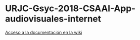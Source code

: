# URJC-Gsyc-2018-CSAAI-App-audiovisuales-internet

[Acceso a la documentación en la wiki](https://github.com/Obijuan/URJC-Gsyc-2018-CSAAI-App-audiovisuales-internet/wiki)

